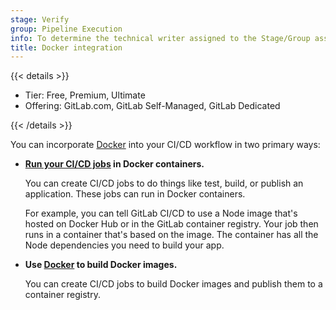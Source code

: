```yaml
---
stage: Verify
group: Pipeline Execution
info: To determine the technical writer assigned to the Stage/Group associated with this page, see https://handbook.gitlab.com/handbook/product/ux/technical-writing/#assignments
title: Docker integration
---
```


{{< details >}}

- Tier: Free, Premium, Ultimate
- Offering: GitLab.com, GitLab Self-Managed, GitLab Dedicated

{{< /details >}}

You can incorporate [Docker](https://www.docker.com) into your CI/CD workflow in two primary ways:

- **[Run your CI/CD jobs](using_docker_images.md) in Docker containers.**

  You can create CI/CD jobs to do things like test, build, or publish
  an application. These jobs can run in Docker containers.

  For example, you can tell GitLab CI/CD to use a Node image that's hosted on Docker Hub
  or in the GitLab container registry. Your job then runs in a container that's based on the image.
  The container has all the Node dependencies you need to build your app.

- **Use [Docker](using_docker_build.md) to build Docker images.**

  You can create CI/CD jobs to build Docker images and publish
  them to a container registry.
